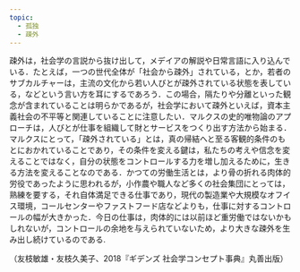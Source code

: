 ```yaml
---
topic:
  - 孤独
  - 疎外
---
```

疎外は，社会学の言説から抜け出して，メデイアの解説や日常言語に入り込んでいる．たとえば，一つの世代全体が「社会から疎外」されている，とか，若者のサブカルチャーは，主流の文化から若い人びとが疎外されている状態を表している，などという言い方を耳にするであろう．この場合，隔たりや分離といった観念が含まれていることは明らかであるが，社会学において疎外といえば，資本主義社会の不平等と関連していることに注意したい．マルクスの史的唯物論のアプローチは，人びとが仕事を組織して財とサービスをつくり出す方法から始まる．マルクスにとって，「疎外されている」とは，真の帰結へと至る客観的条件のもとにおかれていることであり，その条件を変える鍵は，私たちの考えや信念を変えることではなく，自分の状態をコントロールする力を増し加えるために，生きる方法を変えることなのである．かつての労働生活とは，より骨の折れる肉体的労役であったように思われるが，小作農や職人など多くの社会集団にとっては，熟練を要する，それ自体満足できる仕事であり，現代の製造業や大規模なオフイス環境，コールセンターやファストフード店などよりも，仕事に対するコントロールの幅が大きかった．今日の仕事は，肉体的には以前ほど重労働ではないかもしれないが，コントロールの余地を与えられていないため，より大きな疎外を生み出し続けているのである.

（友枝敏雄・友枝久美子、2018『ギデンズ 社会学コンセプト事典』丸善出版）